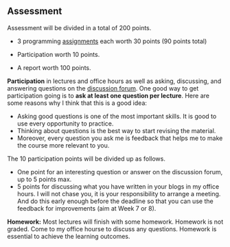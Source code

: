 ## Assessment

Assessment will be divided in a total of 200 points.

- 3 programming [assignments](assignments.md) each worth 30 points (90 points total)

- Participation worth 10 points.

- A report worth 100 points.

**Participation** in lectures and office hours as well as asking, discussing, and answering questions on the [discussion forum](discussion-forum.md). One good way to get participation going is to **ask at least one question per lecture**. Here are some reasons why I think that this is a good idea:

  - Asking good questions is one of the most important skills. It is good to use every opportunity to practice.
  - Thinking about questions is the best way to start revising the material.
  - Moreover, every question you ask me is feedback that helps me to make the course more relevant to you.

The 10 participation points will be divided up as follows.

- One point for an interesting question or answer on the discussion forum, up to 5 points max. 
- 5 points for discussing what you have written in your blogs in my office hours. I will not chase you, it is your responsibility to arrange a meeting. And do this early enough before the deadline so that you can use the feedback for improvements (aim at Week 7 or 8). 

**Homework:** Most lectures will finish with some homework. Homework is not graded. Come to my office hourse to discuss any questions. Homework is essential to achieve the learning outcomes.
